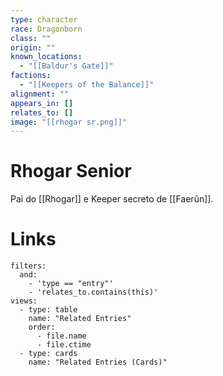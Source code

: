 ```yaml
---
type: character
race: Dragonborn
class: ""
origin: ""
known_locations:
  - "[[Baldur's Gate]]"
factions:
  - "[[Keepers of the Balance]]"
alignment: ""
appears_in: []
relates_to: []
image: "[[rhogar sr.png]]"
---
```

# Rhogar Senior

Pai do [[Rhogar]] e Keeper secreto de [[Faerûn]].

<!-- DYNAMIC:related-entries -->

# Links

```base
filters:
  and:
    - 'type == "entry"'
    - 'relates_to.contains(this)'
views:
  - type: table
    name: "Related Entries"
    order:
	  - file.name
      - file.ctime
  - type: cards
    name: "Related Entries (Cards)"
```

<!-- /DYNAMIC -->
